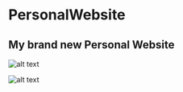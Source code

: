 # PersonalWebsite

## My brand new Personal Website

![alt text](https://i.ibb.co/xGw5GBW/Screenshot-from-2021-05-19-21-00-24.png)

![alt text](https://i.ibb.co/WsRZpKJ/Screenshot-from-2021-05-19-21-00-29.png)
